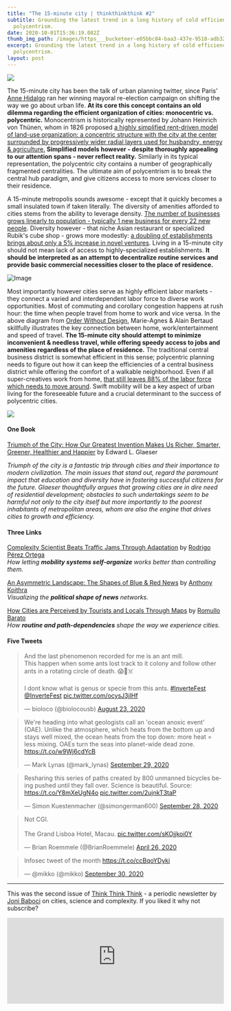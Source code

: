```yaml
---
title: "The 15-minute city | thinkthinkthink #2"
subtitle: Grounding the latest trend in a long history of cold efficiency versus
  polycentrism.
date: 2020-10-01T15:36:19.082Z
thumb_img_path: /images/https___bucketeer-e05bbc84-baa3-437e-9518-adb32be77984.s3.amazonaws.com_public_images_f0dffb9a-cd9a-4482-a416-6f60ddc24fb8_929x399.png
excerpt: Grounding the latest trend in a long history of cold efficiency versus
  polycentrism.
layout: post
---
```

![](https://cdn.substack.com/image/fetch/w_1456,c_limit,f_auto,q_auto:good,fl_progressive:steep/https%3A%2F%2Fbucketeer-e05bbc84-baa3-437e-9518-adb32be77984.s3.amazonaws.com%2Fpublic%2Fimages%2Ff0dffb9a-cd9a-4482-a416-6f60ddc24fb8_929x399.png)

The 15-minute city has been the talk of urban planning twitter, since Paris’ [Anne Hidalgo](https://twitter.com/anne_hidalgo?lang=en) ran her winning mayoral re-election campaign on shifting the way we go about urban life. **At its core this concept contains an old dilemma regarding the efficient organization of cities: monocentric vs. polycentric.** Monocentrism is historically represented by Johann Heinrich von Thünen, whom in 1826 proposed [a highly simplified rent-driven model of land-use organization: a concentric structure with the city at the center surrounded by progressively wider radial layers used for husbandry, energy & agriculture.](https://urbanformation.wordpress.com/2018/06/18/the-power-of-diagrams-in-urban-studies-2/) **Simplified models however - despite thoroughly appealing to our attention spans - never reflect reality.** Similarly in its typical representation, the polycentric city contains a number of geographically fragmented centralities. The ultimate aim of polycentrism is to break the central hub paradigm, and give citizens access to more services closer to their residence.

A 15-minute metropolis sounds awesome - except that it quickly becomes a small insulated town if taken literally. The diversity of amenities afforded to cities stems from the ability to leverage density. [The number of businesses grows linearly to population - typically 1 new business for every 22 new people](https://arxiv.org/abs/1405.3202). Diversity however - that niche Asian restaurant or specialized Rubik's cube shop - grows more modestly: [a doubling of establishments brings about only a 5% increase in novel ventures](http://nautil.us/issue/50/emergence/why-new-york-is-just-an-average-city). Living in a 15-minute city should not mean lack of access to highly-specialized establishments. **It should be interpreted as an attempt to decentralize routine services and provide basic commercial necessities closer to the place of residence.**

![Image](https://cdn.substack.com/image/fetch/w_1456,c_limit,f_auto,q_auto:good,fl_progressive:steep/https%3A%2F%2Fbucketeer-e05bbc84-baa3-437e-9518-adb32be77984.s3.amazonaws.com%2Fpublic%2Fimages%2F29430ab9-39d6-4b8f-bf7c-b12a2e1b4b33_885x549.jpeg)

Most importantly however cities serve as highly efficient labor markets - they connect a varied and interdependent labor force to diverse work opportunities. Most of commuting and corollary congestion happens at rush hour: the time when people travel from home to work and vice versa. In the above diagram from [Order Without Design](https://www.goodreads.com/book/show/39644188-order-without-design), Marie-Agnes & Alain Bertaud skillfully illustrates the key connection between home, work/entertainment and speed of travel. **The 15-minute city should attempt to minimize inconvenient & needless travel, while offering speedy access to jobs and amenities regardless of the place of residence.** The traditional central business district is somewhat efficient in this sense; polycentric planning needs to figure out how it can keep the efficiencies of a central business district while offering the comfort of a walkable neighborhood. Even if all super-creatives work from home, [that still leaves 88% of the labor force which needs to move around](https://en.wikipedia.org/wiki/Creative_class). Swift mobility will be a key aspect of urban living for the foreseeable future and a crucial determinant to the success of polycentric cities.

![](https://cdn.substack.com/image/fetch/w_1456,c_limit,f_auto,q_auto:good,fl_progressive:steep/https%3A%2F%2Fbucketeer-e05bbc84-baa3-437e-9518-adb32be77984.s3.amazonaws.com%2Fpublic%2Fimages%2Ffbb86a7d-13a9-4e1d-b6a5-187cf82df518_704x469.jpeg)

#### One Book

[Triumph of the City: How Our Greatest Invention Makes Us Richer, Smarter, Greener, Healthier and Happier](https://www.goodreads.com/book/show/9897152-triumph-of-the-city) by Edward L. Glaeser

*Triumph of the city is a fantastic trip through cities and their importance to modern civilization. The main issues that stand out, regard the paramount impact that education and diversity have in fostering successful citizens for the future. Glaeser thoughtfully argues that growing cities are in dire need of residential development; obstacles to such undertakings seem to be harmful not only to the city itself but more importantly to the poorest inhabitants of metropolitan areas, whom are also the engine that drives cities to growth and efficiency.*

#### Three Links

[Complexity Scientist Beats Traffic Jams Through Adaptation](https://www.quantamagazine.org/complexity-scientist-beats-traffic-jams-through-adaptation-20200928/?s=09) by [Rodrigo Pérez Ortega](https://twitter.com/rpocisv?ref_src=twsrc%5Egoogle%7Ctwcamp%5Eserp%7Ctwgr%5Eauthor)<br>
*How letting **mobility systems self-organize** works better than controlling them.*

[An Asymmetric Landscape: The Shapes of Blue & Red News](https://medium.com/bluewhitered/an-asymmetric-landscape-the-different-shapes-of-blue-red-news-cf5e089f24f7) by [Anthony Koithra](https://twitter.com/akoithra)<br>
*Visualizing the **political shape of news** networks.*

[How Cities are Perceived by Tourists and Locals Through Maps](https://www.archdaily.com/920002/a-series-of-maps-reveals-the-difference-in-how-cities-are-perceived-by-tourists-and-locals) by [Romullo Barato](https://twitter.com/RomulloBaratto)<br>
*How **routine and path-dependencies** shape the way we experience cities.*

#### Five Tweets

<blockquote class="twitter-tweet" data-conversation="none"><p lang="en" dir="ltr">And the last phenomenon recorded for me is an ant mill.<br>This happen when some ants lost track to it colony and follow other ants in a rotating circle of death. 😱🐜☠️<br><br>I dont know what is genus or specie from this ants. <a href="https://twitter.com/hashtag/InverteFest?src=hash&amp;ref_src=twsrc%5Etfw">#InverteFest</a> <a href="https://twitter.com/InverteFest?ref_src=twsrc%5Etfw">@InverteFest</a> <a href="https://t.co/ocysJ3jlHf">pic.twitter.com/ocysJ3jlHf</a></p>&mdash; bioloco (@biolocousb) <a href="https://twitter.com/biolocousb/status/1297403469096198144?ref_src=twsrc%5Etfw">August 23, 2020</a></blockquote> <script async src="https://platform.twitter.com/widgets.js" charset="utf-8"></script>

<blockquote class="twitter-tweet"><p lang="en" dir="ltr">We&#39;re heading into what geologists call an &#39;ocean anoxic event&#39; (OAE). Unlike the atmosphere, which heats from the bottom up and stays well mixed, the ocean heats from the top down: more heat = less mixing. OAEs turn the seas into planet-wide dead zone. <a href="https://t.co/w9Wj6cdYcB">https://t.co/w9Wj6cdYcB</a></p>&mdash; Mark Lynas (@mark_lynas) <a href="https://twitter.com/mark_lynas/status/1310860569935781888?ref_src=twsrc%5Etfw">September 29, 2020</a></blockquote> <script async src="https://platform.twitter.com/widgets.js" charset="utf-8"></script>

<blockquote class="twitter-tweet"><p lang="en" dir="ltr">Resharing this series of paths created by 800 unmanned bicycles being pushed until they fall over. Science is beautiful. Source: <a href="https://t.co/Y8mXeUgN4o">https://t.co/Y8mXeUgN4o</a> <a href="https://t.co/2ujnkT3taP">pic.twitter.com/2ujnkT3taP</a></p>&mdash; Simon Kuestenmacher (@simongerman600) <a href="https://twitter.com/simongerman600/status/1310677923347693571?ref_src=twsrc%5Etfw">September 28, 2020</a></blockquote> <script async src="https://platform.twitter.com/widgets.js" charset="utf-8"></script>

<blockquote class="twitter-tweet"><p lang="en" dir="ltr">Not CGI.<br><br>The Grand Lisboa Hotel, Macau. <a href="https://t.co/sKOjjkoi0Y">pic.twitter.com/sKOjjkoi0Y</a></p>&mdash; Brian Roemmele (@BrianRoemmele) <a href="https://twitter.com/BrianRoemmele/status/1254523895467499521?ref_src=twsrc%5Etfw">April 26, 2020</a></blockquote> <script async src="https://platform.twitter.com/widgets.js" charset="utf-8"></script>

<blockquote class="twitter-tweet"><p lang="en" dir="ltr">Infosec tweet of the month <a href="https://t.co/ccBqoYDyki">https://t.co/ccBqoYDyki</a></p>&mdash; @mikko (@mikko) <a href="https://twitter.com/mikko/status/1311377438551814146?ref_src=twsrc%5Etfw">September 30, 2020</a></blockquote> <script async src="https://platform.twitter.com/widgets.js" charset="utf-8"></script>

- - -

This was the second issue of [Think Think Think](https://thinkthinkthink.substack.com) - a periodic newsletter by [Joni Baboci](https://joni.baboci.net) on cities, science and complexity. If you liked it why not subscribe?

<iframe src="https://thinkthinkthink.substack.com/embed" width="100%" height="200" style="border:0px solid #EEE; background:white;" frameborder="0" scrolling="no"></iframe>